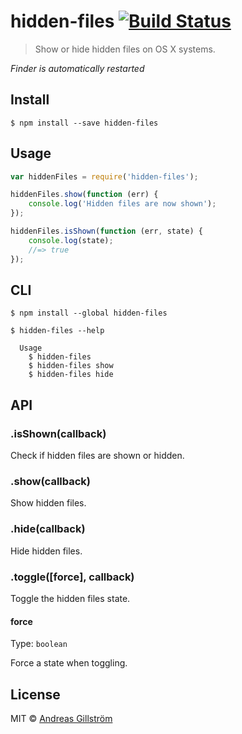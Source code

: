 # hidden-files [![Build Status](https://travis-ci.org/gillstrom/hidden-files.svg?branch=master)](https://travis-ci.org/gillstrom/hidden-files)

> Show or hide hidden files on OS X systems.

*Finder is automatically restarted*


## Install

```
$ npm install --save hidden-files
```


## Usage

```js
var hiddenFiles = require('hidden-files');

hiddenFiles.show(function (err) {
	console.log('Hidden files are now shown');
});

hiddenFiles.isShown(function (err, state) {
	console.log(state);
	//=> true
});
```


## CLI

```
$ npm install --global hidden-files
```
```
$ hidden-files --help

  Usage
    $ hidden-files
    $ hidden-files show
    $ hidden-files hide
```


## API

### .isShown(callback)

Check if hidden files are shown or hidden.

### .show(callback)

Show hidden files.

### .hide(callback)

Hide hidden files.

### .toggle([force], callback)

Toggle the hidden files state.

#### force

Type: `boolean`

Force a state when toggling.


## License

MIT © [Andreas Gillström](http://github.com/gillstrom)
